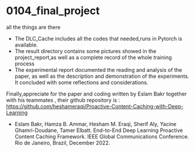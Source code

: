 # 0104_final_project
all the things are there
- The DLC_Cache includes all the codes that needed,runs in Pytorch is available.
- The result directory contains some pictures showed in the project_report,as well as a complete 
  record of the whole training process
- The experimental report documented the reading and analysis of the paper, as well as the 
  description and demonstration of the experiments. It concluded with some reflections and 
  considerations.


Finally,appreciate for the paper and coding written by Eslam Bakr together with his teammates , their github repository is : https://github.com/heshameraqi/Proactive-Content-Caching-with-Deep-Learning

- Eslam Bakr, Hamza B. Ammar, Hesham M. Eraqi, Sherif Aly, Yacine Ghamri-Doudane, Tamer Elbatt. End-to-End Deep Learning Proactive Content Caching Framework. IEEE Global Communications Conference. Rio de Janeiro, Brazil, December 2022.
